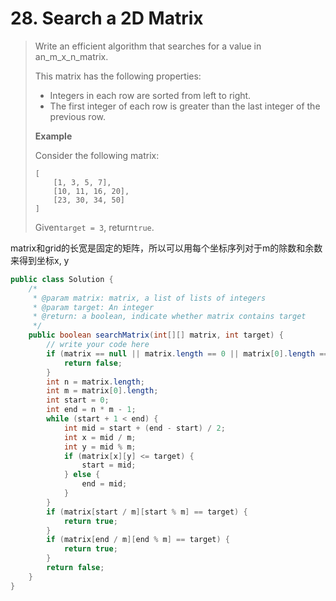 # 28. Search a 2D Matrix

> Write an efficient algorithm that searches for a value in an_m_x_n_matrix.
>
> This matrix has the following properties:
>
> * Integers in each row are sorted from left to right.
> * The first integer of each row is greater than the last integer of the previous row.
>
> **Example**
>
> Consider the following matrix:
>
> ```
> [
>     [1, 3, 5, 7],
>     [10, 11, 16, 20],
>     [23, 30, 34, 50]
> ]
>
> ```
>
> Given`target = 3`, return`true`.

matrix和grid的长宽是固定的矩阵，所以可以用每个坐标序列对于m的除数和余数来得到坐标x, y

```java
public class Solution {
    /*
     * @param matrix: matrix, a list of lists of integers
     * @param target: An integer
     * @return: a boolean, indicate whether matrix contains target
     */
    public boolean searchMatrix(int[][] matrix, int target) {
        // write your code here
        if (matrix == null || matrix.length == 0 || matrix[0].length == 0) {
            return false;
        }
        int n = matrix.length;
        int m = matrix[0].length;
        int start = 0;
        int end = n * m - 1;
        while (start + 1 < end) {
            int mid = start + (end - start) / 2;
            int x = mid / m;
            int y = mid % m;
            if (matrix[x][y] <= target) {
                start = mid;
            } else {
                end = mid;
            }
        }
        if (matrix[start / m][start % m] == target) {
            return true;
        }
        if (matrix[end / m][end % m] == target) {
            return true;
        }
        return false;
    }
}
```



